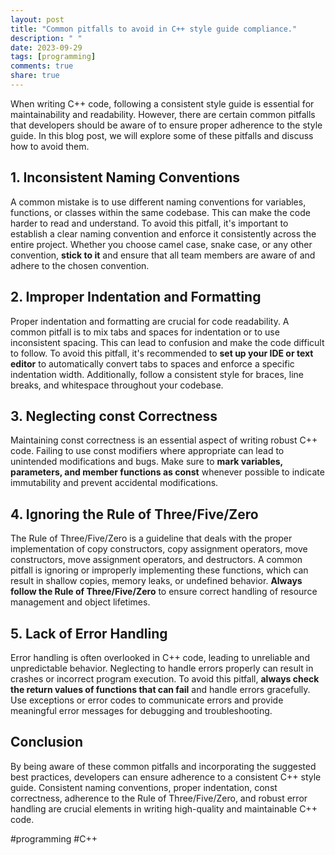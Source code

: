 ```yaml
---
layout: post
title: "Common pitfalls to avoid in C++ style guide compliance."
description: " "
date: 2023-09-29
tags: [programming]
comments: true
share: true
---
```


When writing C++ code, following a consistent style guide is essential for maintainability and readability. However, there are certain common pitfalls that developers should be aware of to ensure proper adherence to the style guide. In this blog post, we will explore some of these pitfalls and discuss how to avoid them.

## 1. Inconsistent Naming Conventions

A common mistake is to use different naming conventions for variables, functions, or classes within the same codebase. This can make the code harder to read and understand. To avoid this pitfall, it's important to establish a clear naming convention and enforce it consistently across the entire project. Whether you choose camel case, snake case, or any other convention, **stick to it** and ensure that all team members are aware of and adhere to the chosen convention.

## 2. Improper Indentation and Formatting

Proper indentation and formatting are crucial for code readability. A common pitfall is to mix tabs and spaces for indentation or to use inconsistent spacing. This can lead to confusion and make the code difficult to follow. To avoid this pitfall, it's recommended to **set up your IDE or text editor** to automatically convert tabs to spaces and enforce a specific indentation width. Additionally, follow a consistent style for braces, line breaks, and whitespace throughout your codebase.

## 3. Neglecting const Correctness

Maintaining const correctness is an essential aspect of writing robust C++ code. Failing to use const modifiers where appropriate can lead to unintended modifications and bugs. Make sure to **mark variables, parameters, and member functions as const** whenever possible to indicate immutability and prevent accidental modifications.

## 4. Ignoring the Rule of Three/Five/Zero

The Rule of Three/Five/Zero is a guideline that deals with the proper implementation of copy constructors, copy assignment operators, move constructors, move assignment operators, and destructors. A common pitfall is ignoring or improperly implementing these functions, which can result in shallow copies, memory leaks, or undefined behavior. **Always follow the Rule of Three/Five/Zero** to ensure correct handling of resource management and object lifetimes.

## 5. Lack of Error Handling

Error handling is often overlooked in C++ code, leading to unreliable and unpredictable behavior. Neglecting to handle errors properly can result in crashes or incorrect program execution. To avoid this pitfall, **always check the return values of functions that can fail** and handle errors gracefully. Use exceptions or error codes to communicate errors and provide meaningful error messages for debugging and troubleshooting.

## Conclusion

By being aware of these common pitfalls and incorporating the suggested best practices, developers can ensure adherence to a consistent C++ style guide. Consistent naming conventions, proper indentation, const correctness, adherence to the Rule of Three/Five/Zero, and robust error handling are crucial elements in writing high-quality and maintainable C++ code.

#programming #C++